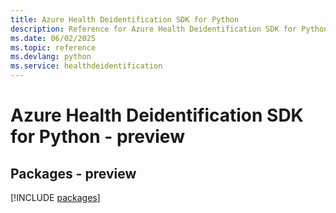 ```yaml
---
title: Azure Health Deidentification SDK for Python
description: Reference for Azure Health Deidentification SDK for Python
ms.date: 06/02/2025
ms.topic: reference
ms.devlang: python
ms.service: healthdeidentification
---
```

# Azure Health Deidentification SDK for Python - preview
## Packages - preview
[!INCLUDE [packages](health-deidentification-index.md)]